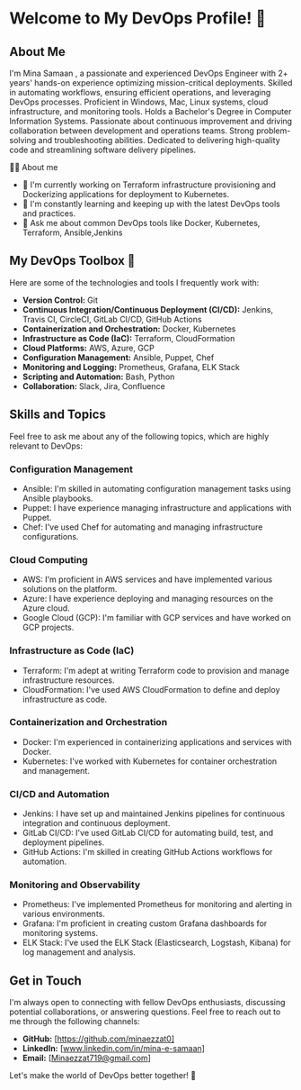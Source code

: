 # Welcome to My DevOps Profile! 👋

## About Me

I'm Mina Samaan , a passionate and experienced DevOps Engineer with 2+ years' hands-on experience optimizing mission-critical deployments. Skilled in automating workflows, ensuring efficient operations, and leveraging DevOps processes. Proficient in Windows, Mac, Linux systems, cloud infrastructure, and monitoring tools. Holds a Bachelor's Degree in Computer Information Systems. Passionate about continuous improvement and driving collaboration between development and operations teams. Strong problem-solving and troubleshooting abilities. Dedicated to delivering high-quality code and streamlining software delivery pipelines.

🙋‍♂️ About me

- 🔭 I'm currently working on Terraform infrastructure provisioning and Dockerizing applications for deployment to Kubernetes.
- 🌱 I'm constantly learning and keeping up with the latest DevOps tools and practices.
- 💬 Ask me about common DevOps tools like Docker, Kubernetes, Terraform, Ansible,Jenkins


## My DevOps Toolbox 🧰

Here are some of the technologies and tools I frequently work with:

- **Version Control:** Git
- **Continuous Integration/Continuous Deployment (CI/CD):** Jenkins, Travis CI, CircleCI, GitLab CI/CD, GitHub Actions
- **Containerization and Orchestration:** Docker, Kubernetes
- **Infrastructure as Code (IaC):** Terraform, CloudFormation
- **Cloud Platforms:** AWS, Azure, GCP
- **Configuration Management:** Ansible, Puppet, Chef
- **Monitoring and Logging:** Prometheus, Grafana, ELK Stack
- **Scripting and Automation:** Bash, Python
- **Collaboration:** Slack, Jira, Confluence

## Skills and Topics

Feel free to ask me about any of the following topics, which are highly relevant to DevOps:

### Configuration Management

- Ansible: I'm skilled in automating configuration management tasks using Ansible playbooks.
- Puppet: I have experience managing infrastructure and applications with Puppet.
- Chef: I've used Chef for automating and managing infrastructure configurations.

### Cloud Computing

- AWS: I'm proficient in AWS services and have implemented various solutions on the platform.
- Azure: I have experience deploying and managing resources on the Azure cloud.
- Google Cloud (GCP): I'm familiar with GCP services and have worked on GCP projects.

### Infrastructure as Code (IaC)

- Terraform: I'm adept at writing Terraform code to provision and manage infrastructure resources.
- CloudFormation: I've used AWS CloudFormation to define and deploy infrastructure as code.

### Containerization and Orchestration

- Docker: I'm experienced in containerizing applications and services with Docker.
- Kubernetes: I've worked with Kubernetes for container orchestration and management.

### CI/CD and Automation

- Jenkins: I have set up and maintained Jenkins pipelines for continuous integration and continuous deployment.
- GitLab CI/CD: I've used GitLab CI/CD for automating build, test, and deployment pipelines.
- GitHub Actions: I'm skilled in creating GitHub Actions workflows for automation.

### Monitoring and Observability

- Prometheus: I've implemented Prometheus for monitoring and alerting in various environments.
- Grafana: I'm proficient in creating custom Grafana dashboards for monitoring systems.
- ELK Stack: I've used the ELK Stack (Elasticsearch, Logstash, Kibana) for log management and analysis.

## Get in Touch

I'm always open to connecting with fellow DevOps enthusiasts, discussing potential collaborations, or answering questions. Feel free to reach out to me through the following channels:

- **GitHub:** [https://github.com/minaezzat0]
- **LinkedIn:** [www.linkedin.com/in/mina-e-samaan]
- **Email:** [Minaezzat719@gmail.com]

Let's make the world of DevOps better together! 🚀
